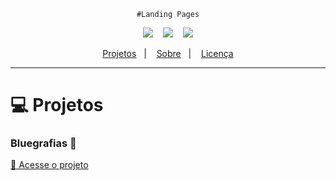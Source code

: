 <div align="center">

	#Landing Pages
<p align="center">
<img src="https://img.shields.io/github/last-commit/ViniciusOliver-stack/Landing-Pages?style=for-the-badge"/>&nbsp;&nbsp;&nbsp;
<img src="https://img.shields.io/github/repo-size/ViniciusOliver-stack/Landing-Pages?style=for-the-badge"/>&nbsp;&nbsp;&nbsp;
<img src="https://img.shields.io/github/languages/count/ViniciusOliver-stack/Landing-Pages?style=for-the-badge"/>
</p>
</div>

<p align="center">
  <a href="#-tecnologias">Projetos</a>&nbsp;&nbsp;&nbsp;|&nbsp;&nbsp;&nbsp;
  <a href="#-layout">Sobre</a>&nbsp;&nbsp;&nbsp;|&nbsp;&nbsp;&nbsp;
  <a href="#-license">Licença</a>
</p>

---
 # 💻 Projetos
### Bluegrafias 🦋

<a target="_blank" href="https://viniciusoliver-stack.github.io/Landing-Pages/Bluegrafias/index.html">🔗 Acesse o projeto</a>
<img  src="https://i.imgur.com/Ud2o0Bd.png"  alt="">
